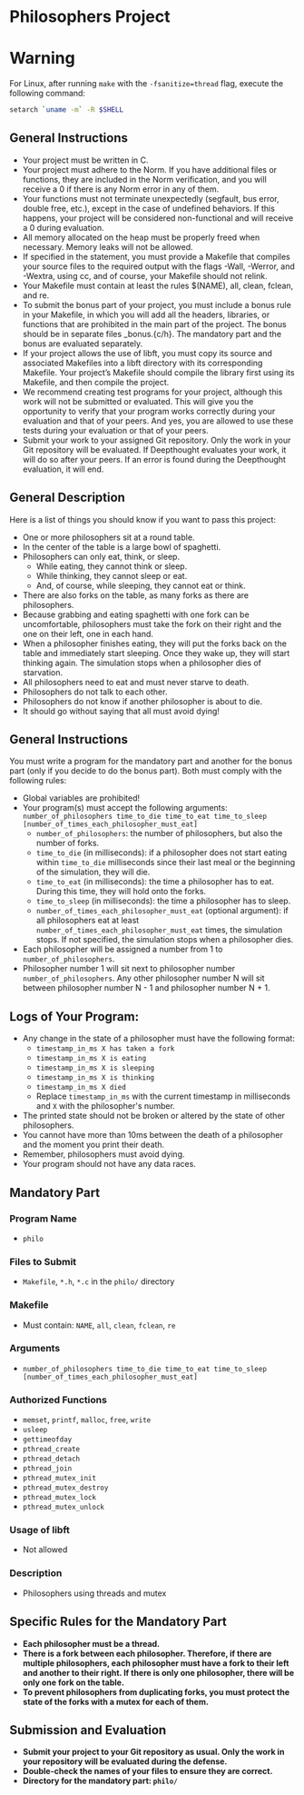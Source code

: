 # Philosophers Project

# Warning

For Linux, after running `make` with the `-fsanitize=thread` flag, execute the following command:

```bash
setarch `uname -m` -R $SHELL
```

## General Instructions
- Your project must be written in C.
- Your project must adhere to the Norm. If you have additional files or functions, they are included in the Norm verification, and you will receive a 0 if there is any Norm error in any of them.
- Your functions must not terminate unexpectedly (segfault, bus error, double free, etc.), except in the case of undefined behaviors. If this happens, your project will be considered non-functional and will receive a 0 during evaluation.
- All memory allocated on the heap must be properly freed when necessary. Memory leaks will not be allowed.
- If specified in the statement, you must provide a Makefile that compiles your source files to the required output with the flags -Wall, -Werror, and -Wextra, using cc, and of course, your Makefile should not relink.
- Your Makefile must contain at least the rules $(NAME), all, clean, fclean, and re.
- To submit the bonus part of your project, you must include a bonus rule in your Makefile, in which you will add all the headers, libraries, or functions that are prohibited in the main part of the project. The bonus should be in separate files _bonus.{c/h}. The mandatory part and the bonus are evaluated separately.
- If your project allows the use of libft, you must copy its source and associated Makefiles into a libft directory with its corresponding Makefile. Your project’s Makefile should compile the library first using its Makefile, and then compile the project.
- We recommend creating test programs for your project, although this work will not be submitted or evaluated. This will give you the opportunity to verify that your program works correctly during your evaluation and that of your peers. And yes, you are allowed to use these tests during your evaluation or that of your peers.
- Submit your work to your assigned Git repository. Only the work in your Git repository will be evaluated. If Deepthought evaluates your work, it will do so after your peers. If an error is found during the Deepthought evaluation, it will end.

## General Description
Here is a list of things you should know if you want to pass this project:
- One or more philosophers sit at a round table.
- In the center of the table is a large bowl of spaghetti.
- Philosophers can only eat, think, or sleep.
  - While eating, they cannot think or sleep.
  - While thinking, they cannot sleep or eat.
  - And, of course, while sleeping, they cannot eat or think.
- There are also forks on the table, as many forks as there are philosophers.
- Because grabbing and eating spaghetti with one fork can be uncomfortable, philosophers must take the fork on their right and the one on their left, one in each hand.
- When a philosopher finishes eating, they will put the forks back on the table and immediately start sleeping. Once they wake up, they will start thinking again. The simulation stops when a philosopher dies of starvation.
- All philosophers need to eat and must never starve to death.
- Philosophers do not talk to each other.
- Philosophers do not know if another philosopher is about to die.
- It should go without saying that all must avoid dying!

## General Instructions
You must write a program for the mandatory part and another for the bonus part (only if you decide to do the bonus part). Both must comply with the following rules:
- Global variables are prohibited!
- Your program(s) must accept the following arguments: 
  `number_of_philosophers time_to_die time_to_eat time_to_sleep [number_of_times_each_philosopher_must_eat]`
  - `number_of_philosophers`: the number of philosophers, but also the number of forks.
  - `time_to_die` (in milliseconds): if a philosopher does not start eating within `time_to_die` milliseconds since their last meal or the beginning of the simulation, they will die.
  - `time_to_eat` (in milliseconds): the time a philosopher has to eat. During this time, they will hold onto the forks.
  - `time_to_sleep` (in milliseconds): the time a philosopher has to sleep.
  - `number_of_times_each_philosopher_must_eat` (optional argument): if all philosophers eat at least `number_of_times_each_philosopher_must_eat` times, the simulation stops. If not specified, the simulation stops when a philosopher dies.
- Each philosopher will be assigned a number from 1 to `number_of_philosophers`.
- Philosopher number 1 will sit next to philosopher number `number_of_philosophers`. Any other philosopher number N will sit between philosopher number N - 1 and philosopher number N + 1.

## Logs of Your Program:
- Any change in the state of a philosopher must have the following format:
  - `timestamp_in_ms X has taken a fork`
  - `timestamp_in_ms X is eating`
  - `timestamp_in_ms X is sleeping`
  - `timestamp_in_ms X is thinking`
  - `timestamp_in_ms X died`
  - Replace `timestamp_in_ms` with the current timestamp in milliseconds and `X` with the philosopher's number.
- The printed state should not be broken or altered by the state of other philosophers.
- You cannot have more than 10ms between the death of a philosopher and the moment you print their death.
- Remember, philosophers must avoid dying.
- Your program should not have any data races.

## Mandatory Part

### Program Name
- `philo`

### Files to Submit
- `Makefile`, `*.h`, `*.c` in the `philo/` directory

### Makefile
- Must contain: `NAME`, `all`, `clean`, `fclean`, `re`

### Arguments
- `number_of_philosophers time_to_die time_to_eat time_to_sleep [number_of_times_each_philosopher_must_eat]`

### Authorized Functions
- `memset`, `printf`, `malloc`, `free`, `write`
- `usleep`
- `gettimeofday`
- `pthread_create`
- `pthread_detach`
- `pthread_join`
- `pthread_mutex_init`
- `pthread_mutex_destroy`
- `pthread_mutex_lock`
- `pthread_mutex_unlock`

### Usage of libft
- Not allowed

### Description
- Philosophers using threads and mutex

## Specific Rules for the Mandatory Part

- **Each philosopher must be a thread.**
- **There is a fork between each philosopher. Therefore, if there are multiple philosophers, each philosopher must have a fork to their left and another to their right. If there is only one philosopher, there will be only one fork on the table.**
- **To prevent philosophers from duplicating forks, you must protect the state of the forks with a mutex for each of them.**

## Submission and Evaluation

- **Submit your project to your Git repository as usual. Only the work in your repository will be evaluated during the defense.**
- **Double-check the names of your files to ensure they are correct.**
- **Directory for the mandatory part: `philo/`**
